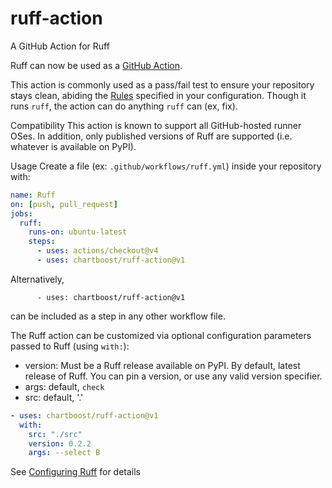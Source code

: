 # ruff-action
A GitHub Action for Ruff


Ruff can now be used as a [GitHub Action](https://github.com/features/actions).

This action is commonly used as a pass/fail test to ensure your repository stays clean, abiding the [Rules](https://beta.ruff.rs/docs/rules/) specified in your configuration.  Though it runs `ruff`, the action can do anything `ruff` can (ex, fix).

Compatibility
This action is known to support all GitHub-hosted runner OSes. In addition, only published versions of Ruff are supported (i.e. whatever is available on PyPI).

Usage
Create a file (ex: `.github/workflows/ruff.yml`) inside your repository with:

```yaml
name: Ruff
on: [push, pull_request]
jobs:
  ruff:
    runs-on: ubuntu-latest
    steps:
      - uses: actions/checkout@v4
      - uses: chartboost/ruff-action@v1
```

Alternatively,
```
      - uses: chartboost/ruff-action@v1
```
can be included as a step in any other workflow file.

The Ruff action can be customized via optional configuration parameters passed to Ruff (using `with:`):

- version: Must be a Ruff release available on PyPI. By default, latest release of Ruff. You can pin a version, or use any valid version specifier.
- args: default, `check`
- src: default, '.'

```yaml
- uses: chartboost/ruff-action@v1
  with:
    src: "./src"
    version: 0.2.2
    args: --select B
```

See [Configuring Ruff](https://github.com/charliermarsh/ruff/blob/main/docs/configuration.md) for details
